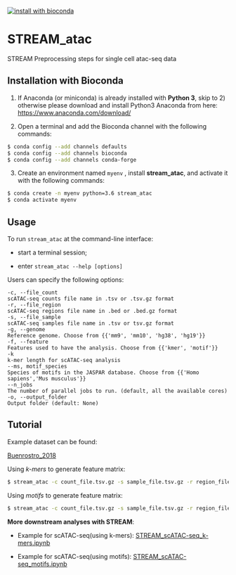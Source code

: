 [![install with bioconda](https://img.shields.io/badge/install%20with-bioconda-brightgreen.svg?style=flat)](http://bioconda.github.io/recipes/stream_atac/README.html)

# STREAM_atac
 STREAM Preprocessing steps for single cell atac-seq data

Installation with Bioconda
--------------------------

1)	If Anaconda (or miniconda) is already installed with **Python 3**, skip to 2) otherwise please download and install Python3 Anaconda from here: https://www.anaconda.com/download/

2)	Open a terminal and add the Bioconda channel with the following commands:

```sh
$ conda config --add channels defaults
$ conda config --add channels bioconda
$ conda config --add channels conda-forge
```

3)	Create an environment named `myenv` , install **stream_atac**, and activate it with the following commands:

```sh
$ conda create -n myenv python=3.6 stream_atac
$ conda activate myenv
```

Usage
-----

To run `stream_atac` at the command-line interface:

* start a terminal session;

* enter ```stream_atac --help [options]```

Users can specify the following options:
```
-c, --file_count  
scATAC-seq counts file name in .tsv or .tsv.gz format  
-r, --file_region  
scATAC-seq regions file name in .bed or .bed.gz format  
-s, --file_sample  
scATAC-seq samples file name in .tsv or tsv.gz format 
-g, --genome
Reference genome. Choose from {{'mm9', 'mm10', 'hg38', 'hg19'}}
-f, --feature
Features used to have the analysis. Choose from {{'kmer', 'motif'}} 
-k
k-mer length for scATAC-seq analysis  
--ms, motif_species
Species of motifs in the JASPAR database. Choose from {{'Homo sapiens','Mus musculus'}}
--n_jobs  
The number of parallel jobs to run. (default, all the available cores)
-o, --output_folder  
Output folder (default: None)
```

Tutorial
--------

Example dataset can be found:

[Buenrostro_2018](https://www.dropbox.com/sh/zv6z7f3kzrafwmq/AACAlU8akbO_a-JOeJkiWT1za?dl=0)

Using *k-mers* to generate feature matrix:  

```sh
$ stream_atac -c count_file.tsv.gz -s sample_file.tsv.gz -r region_file.bed.gz -g hg19
```

Using *motifs* to generate feature matrix:  

```sh
$ stream_atac -c count_file.tsv.gz -s sample_file.tsv.gz -r region_file.bed.gz -g hg19 -f motif
```

**More downstream analyses with STREAM**:

* Example for scATAC-seq(using k-mers): [STREAM_scATAC-seq_k-mers.ipynb](https://nbviewer.jupyter.org/github/pinellolab/STREAM/blob/master/tutorial/4.STREAM_scATAC-seq_k-mers.ipynb?flush_cache=true)

* Example for scATAC-seq(using motifs): [STREAM_scATAC-seq_motifs.ipynb](https://nbviewer.jupyter.org/github/pinellolab/STREAM/blob/master/tutorial/5.STREAM_scATAC-seq_motifs.ipynb?flush_cache=true)

